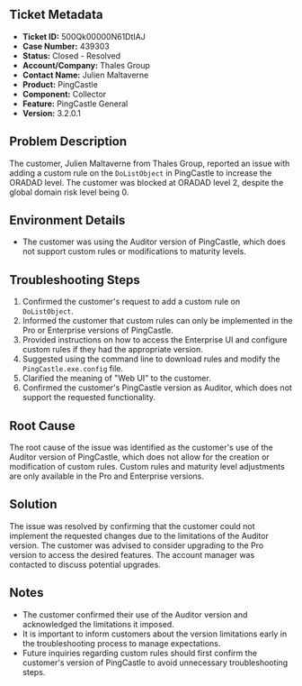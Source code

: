 ## Ticket Metadata
- **Ticket ID:** 500Qk00000N61DtIAJ
- **Case Number:** 439303
- **Status:** Closed - Resolved
- **Account/Company:** Thales Group
- **Contact Name:** Julien Maltaverne
- **Product:** PingCastle
- **Component:** Collector
- **Feature:** PingCastle General
- **Version:** 3.2.0.1

## Problem Description
The customer, Julien Maltaverne from Thales Group, reported an issue with adding a custom rule on the `DoListObject` in PingCastle to increase the ORADAD level. The customer was blocked at ORADAD level 2, despite the global domain risk level being 0.

## Environment Details
- The customer was using the Auditor version of PingCastle, which does not support custom rules or modifications to maturity levels.

## Troubleshooting Steps
1. Confirmed the customer's request to add a custom rule on `DoListObject`.
2. Informed the customer that custom rules can only be implemented in the Pro or Enterprise versions of PingCastle.
3. Provided instructions on how to access the Enterprise UI and configure custom rules if they had the appropriate version.
4. Suggested using the command line to download rules and modify the `PingCastle.exe.config` file.
5. Clarified the meaning of "Web UI" to the customer.
6. Confirmed the customer's PingCastle version as Auditor, which does not support the requested functionality.

## Root Cause
The root cause of the issue was identified as the customer's use of the Auditor version of PingCastle, which does not allow for the creation or modification of custom rules. Custom rules and maturity level adjustments are only available in the Pro and Enterprise versions.

## Solution
The issue was resolved by confirming that the customer could not implement the requested changes due to the limitations of the Auditor version. The customer was advised to consider upgrading to the Pro version to access the desired features. The account manager was contacted to discuss potential upgrades.

## Notes
- The customer confirmed their use of the Auditor version and acknowledged the limitations it imposed.
- It is important to inform customers about the version limitations early in the troubleshooting process to manage expectations.
- Future inquiries regarding custom rules should first confirm the customer's version of PingCastle to avoid unnecessary troubleshooting steps.